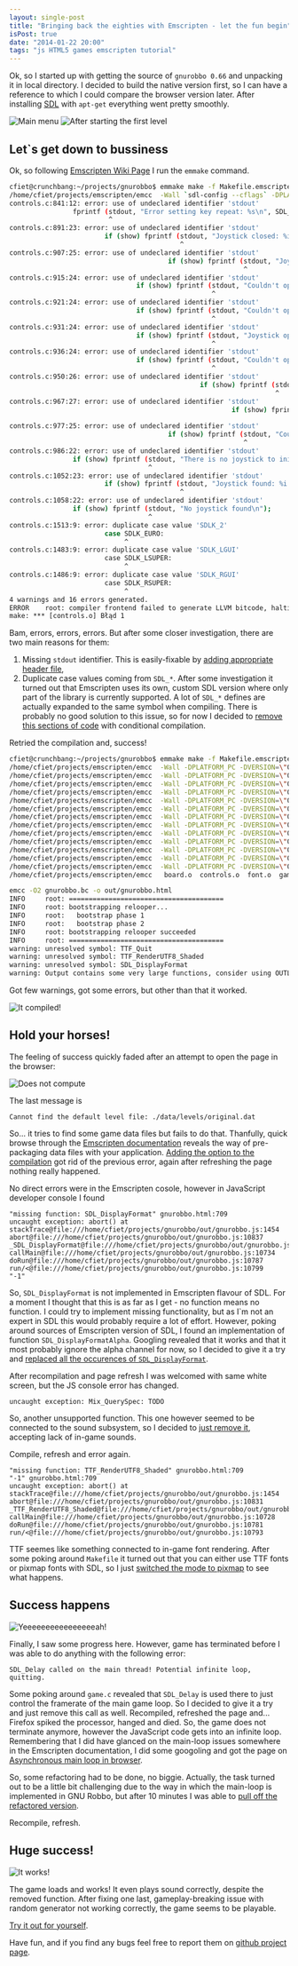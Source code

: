 ```yaml
---
layout: single-post
title: "Bringing back the eighties with Emscripten - let the fun begin"
isPost: true
date: "2014-01-22 20:00"
tags: "js HTML5 games emscripten tutorial"
---
```


Ok, so I started up with getting the source of `gnurobbo 0.66` and unpacking it in
local directory. I decided to build the native version first, so I can have a reference
to which I could compare the browser version later. After installing [SDL](http://www.libsdl.org/)
with `apt-get` everything went pretty smoothly.

![Main menu](/img/posts/2014/c-gnurobbo-menu.png) ![After starting the first level](/img/posts/2014/c-gnurobbo-level1.png)

<!-- Read more -->

Let`s get down to bussiness
-----
Ok, so following [Emscripten Wiki Page](https://github.com/kripken/emscripten/wiki/Building-Projects) I run the `emmake` command.

```bash
cfiet@crunchbang:~/projects/gnurobbo$ emmake make -f Makefile.emscripten 
/home/cfiet/projects/emscripten/emcc  -Wall `sdl-config --cflags` -DPLATFORM_PC -DVERSION=\"0.66\" -DPACKAGE_DATA_DIR=\"./data\" -DUSE_PIXMAP_FONT -DHAVE_MUSIC -DHAVE_DESIGNER -c board.c -o board.o
controls.c:841:12: error: use of undeclared identifier 'stdout'
                fprintf (stdout, "Error setting key repeat: %s\n", SDL_GetError ());
                         ^
controls.c:891:23: error: use of undeclared identifier 'stdout'
                        if (show) fprintf (stdout, "Joystick closed: %i:%s\n",
                                           ^
controls.c:907:25: error: use of undeclared identifier 'stdout'
                                        if (show) fprintf (stdout, "Joystick opened: %i:%s\n",
                                                           ^
controls.c:915:24: error: use of undeclared identifier 'stdout'
                                if (show) fprintf (stdout, "Couldn't open joystick %i:%s!\n",
                                                   ^
controls.c:921:24: error: use of undeclared identifier 'stdout'
                                if (show) fprintf (stdout, "Couldn't open any of %i joystick(s)!\n",
                                                   ^
controls.c:931:24: error: use of undeclared identifier 'stdout'
                                if (show) fprintf (stdout, "Joystick opened: %i:%s\n",
                                                   ^
controls.c:936:24: error: use of undeclared identifier 'stdout'
                                if (show) fprintf (stdout, "Couldn't open joystick %i\n", joyid);
                                                   ^
controls.c:950:26: error: use of undeclared identifier 'stdout'
                                                if (show) fprintf (stdout, "Joystick opened: %i:%s\n",
                                                                   ^
controls.c:967:27: error: use of undeclared identifier 'stdout'
                                                        if (show) fprintf (stdout, "Joystick opened: %i:%s\n",
                                                                           ^
controls.c:977:25: error: use of undeclared identifier 'stdout'
                                        if (show) fprintf (stdout, "Couldn't find joystick %i:%s\n",
                                                           ^
controls.c:986:22: error: use of undeclared identifier 'stdout'
                if (show) fprintf (stdout, "There is no joystick to initialise\n");
                                   ^
controls.c:1052:23: error: use of undeclared identifier 'stdout'
                        if (show) fprintf (stdout, "Joystick found: %i:%s\n",
                                           ^
controls.c:1058:22: error: use of undeclared identifier 'stdout'
                if (show) fprintf (stdout, "No joystick found\n");
                                   ^
controls.c:1513:9: error: duplicate case value 'SDLK_2'
                        case SDLK_EURO:
                             ^
controls.c:1483:9: error: duplicate case value 'SDLK_LGUI'
                        case SDLK_LSUPER:
                             ^
controls.c:1486:9: error: duplicate case value 'SDLK_RGUI'
                        case SDLK_RSUPER:
                             ^
4 warnings and 16 errors generated.
ERROR    root: compiler frontend failed to generate LLVM bitcode, halting
make: *** [controls.o] Błąd 1
```

Bam, errors, errors, errors. But after some closer investigation, there are two main reasons for them:
 1. Missing `stdout` identifier. This is  easily-fixable by
    [adding appropriate header file](https://github.com/cfiet/gnurobbo/commit/327b6cb0d5147309b5a169f48d23722f14ad38df#diff-1),
 1. Duplicate case values coming from `SDL_*`. After some investigation it turned out that
    Emscripten uses its own, custom SDL version where only part of the library is currently
    supported. A lot of `SDL_*` defines are actually expanded to the same symbol when compiling.
    There is probably no good solution to this issue, so for now I decided to [remove this sections
    of code](https://github.com/cfiet/gnurobbo/commit/746e8b26fdbaa17be05fc262bf60d1ba6fb12802#diff-3)
    with conditional compilation.

Retried the compilation and, success!

```bash
cfiet@crunchbang:~/projects/gnurobbo$ emmake make -f Makefile.emscripten 
/home/cfiet/projects/emscripten/emcc  -Wall -DPLATFORM_PC -DVERSION=\"0.66\" -DPACKAGE_DATA_DIR=\"./data\"  -DHAVE_MUSIC -DHAVE_DESIGNER -c board.c -o board.o
/home/cfiet/projects/emscripten/emcc  -Wall -DPLATFORM_PC -DVERSION=\"0.66\" -DPACKAGE_DATA_DIR=\"./data\"  -DHAVE_MUSIC -DHAVE_DESIGNER -c controls.c -o controls.o
/home/cfiet/projects/emscripten/emcc  -Wall -DPLATFORM_PC -DVERSION=\"0.66\" -DPACKAGE_DATA_DIR=\"./data\"  -DHAVE_MUSIC -DHAVE_DESIGNER -c font.c -o font.o
/home/cfiet/projects/emscripten/emcc  -Wall -DPLATFORM_PC -DVERSION=\"0.66\" -DPACKAGE_DATA_DIR=\"./data\"  -DHAVE_MUSIC -DHAVE_DESIGNER -c game.c -o game.o
/home/cfiet/projects/emscripten/emcc  -Wall -DPLATFORM_PC -DVERSION=\"0.66\" -DPACKAGE_DATA_DIR=\"./data\"  -DHAVE_MUSIC -DHAVE_DESIGNER -c konstruktor.c -o konstruktor.o
/home/cfiet/projects/emscripten/emcc  -Wall -DPLATFORM_PC -DVERSION=\"0.66\" -DPACKAGE_DATA_DIR=\"./data\"  -DHAVE_MUSIC -DHAVE_DESIGNER -c levels.c -o levels.o
/home/cfiet/projects/emscripten/emcc  -Wall -DPLATFORM_PC -DVERSION=\"0.66\" -DPACKAGE_DATA_DIR=\"./data\"  -DHAVE_MUSIC -DHAVE_DESIGNER -c locales.c -o locales.o
/home/cfiet/projects/emscripten/emcc  -Wall -DPLATFORM_PC -DVERSION=\"0.66\" -DPACKAGE_DATA_DIR=\"./data\"  -DHAVE_MUSIC -DHAVE_DESIGNER -c pointer_controls.c -o pointer_controls.o
/home/cfiet/projects/emscripten/emcc  -Wall -DPLATFORM_PC -DVERSION=\"0.66\" -DPACKAGE_DATA_DIR=\"./data\"  -DHAVE_MUSIC -DHAVE_DESIGNER -c rcfile.c -o rcfile.o
/home/cfiet/projects/emscripten/emcc  -Wall -DPLATFORM_PC -DVERSION=\"0.66\" -DPACKAGE_DATA_DIR=\"./data\"  -DHAVE_MUSIC -DHAVE_DESIGNER -c ROB_engine.c -o ROB_engine.o
/home/cfiet/projects/emscripten/emcc  -Wall -DPLATFORM_PC -DVERSION=\"0.66\" -DPACKAGE_DATA_DIR=\"./data\"  -DHAVE_MUSIC -DHAVE_DESIGNER -c screen.c -o screen.o
/home/cfiet/projects/emscripten/emcc  -Wall -DPLATFORM_PC -DVERSION=\"0.66\" -DPACKAGE_DATA_DIR=\"./data\"  -DHAVE_MUSIC -DHAVE_DESIGNER -c skins.c -o skins.o
/home/cfiet/projects/emscripten/emcc  -Wall -DPLATFORM_PC -DVERSION=\"0.66\" -DPACKAGE_DATA_DIR=\"./data\"  -DHAVE_MUSIC -DHAVE_DESIGNER -c sound.c -o sound.o
/home/cfiet/projects/emscripten/emcc   board.o  controls.o  font.o  game.o  konstruktor.o  levels.o  locales.o  pointer_controls.o  rcfile.o  ROB_engine.o  screen.o  skins.o  sound.o  -o gnurobbo.bc

emcc -O2 gnurobbo.bc -o out/gnurobbo.html
INFO     root: =======================================
INFO     root: bootstrapping relooper...
INFO     root:   bootstrap phase 1
INFO     root:   bootstrap phase 2
INFO     root: bootstrapping relooper succeeded
INFO     root: =======================================
warning: unresolved symbol: TTF_Quit
warning: unresolved symbol: TTF_RenderUTF8_Shaded
warning: unresolved symbol: SDL_DisplayFormat
warning: Output contains some very large functions, consider using OUTLINING_LIMIT to break them up (see settings.js)
```

Got few warnings, got some errors, but other than that it worked.

![It compiled!](/img/posts/2014/excited-baby.gif)

Hold your horses!
-----
The feeling of success quickly faded after an attempt to open the page in the browser:

![Does not compute](/img/posts/2014/gnurobbo-page-v1.png)

The last message is
```
Cannot find the default level file: ./data/levels/original.dat
```

So... it tries to find some game data files but fails to do that. Thanfully, quick browse through the 
[Emscripten documentation](https://github.com/kripken/emscripten/wiki/Filesystem-Guide) reveals the 
way of pre-packaging data files with your application. 
[Adding the option to the compilation](https://github.com/cfiet/gnurobbo/commit/e195be22bd185a50a877cdb5bf3fb3d141a53fa5)
got rid of the previous error, again after refreshing the page nothing really happened.

No direct errors were in the Emscripten cosole, however in JavaScript developer console I found
```
"missing function: SDL_DisplayFormat" gnurobbo.html:709
uncaught exception: abort() at stackTrace@file:///home/cfiet/projects/gnurobbo/out/gnurobbo.js:1454
abort@file:///home/cfiet/projects/gnurobbo/out/gnurobbo.js:10837
_SDL_DisplayFormat@file:///home/cfiet/projects/gnurobbo/out/gnurobbo.js:9952
callMain@file:///home/cfiet/projects/gnurobbo/out/gnurobbo.js:10734
doRun@file:///home/cfiet/projects/gnurobbo/out/gnurobbo.js:10787
run/<@file:///home/cfiet/projects/gnurobbo/out/gnurobbo.js:10799
"-1"
```

So, `SDL_DisplayFormat` is not implemented in Emscripten flavour of SDL. For a moment I thought that
this is as far as I get - no function means no function.  I could try to implement missing functionality,
but as I\`m not an expert in SDL this would probably require a lot of effort. However, poking around
sources of Emscripten version of SDL, I found an implementation of function `SDL_DisplayFormatAlpha`.
Googling revealed that it works and that it most probably ignore the alpha channel for now, so I
decided to give it a try and [replaced all the occurences of `SDL_DisplayFormat`](https://github.com/cfiet/gnurobbo/commit/0cdcf6c76d0dda98fbc234784f063d145cd126e4).

After recompilation and page refresh I was welcomed with same white screen, but the JS console error has changed.
```
uncaught exception: Mix_QuerySpec: TODO
```

So, another unsupported function. This one however seemed to be connected to the sound subsystem, so I decided to
[just remove it](https://github.com/cfiet/gnurobbo/commit/ba2809dcf807075bc332f9391d64ba0b7073b28c), accepting lack of in-game sounds.

Compile, refresh and error again.
```
"missing function: TTF_RenderUTF8_Shaded" gnurobbo.html:709
"-1" gnurobbo.html:709
uncaught exception: abort() at stackTrace@file:///home/cfiet/projects/gnurobbo/out/gnurobbo.js:1454
abort@file:///home/cfiet/projects/gnurobbo/out/gnurobbo.js:10831
_TTF_RenderUTF8_Shaded@file:///home/cfiet/projects/gnurobbo/out/gnurobbo.js:9391
callMain@file:///home/cfiet/projects/gnurobbo/out/gnurobbo.js:10728
doRun@file:///home/cfiet/projects/gnurobbo/out/gnurobbo.js:10781
run/<@file:///home/cfiet/projects/gnurobbo/out/gnurobbo.js:10793
```

TTF seemes like something connected to in-game font rendering. After some poking around `Makefile`
it turned out that you can either use TTF fonts or pixmap fonts with SDL, so I just [switched the mode to
pixmap](https://github.com/cfiet/gnurobbo/commit/d95ca08d534fdbad6ccec8f292c3fa93671a1be2) to see what happens.

Success happens
-----
![Yeeeeeeeeeeeeeeeeah!](/img/posts/2014/gnurobbo-page-v2.png)

Finally, I saw some progress here. However, game has terminated before I was able to do anything
with the following error:

```
SDL_Delay called on the main thread! Potential infinite loop, quitting.
```

Some poking around `game.c` revealed that `SDL_Delay` is used there to just control the framerate of
the main game loop. So I decided to give it a try and just remove this call as well. Recompiled,
refreshed the page and... Firefox spiked the processor, hanged and died. So, the game does not
terminate anymore, however the JavaScript code gets into an infinite loop. Remembering that
I did have glanced on the main-loop issues somewhere in the Emscripten documentation, I did some
googoling and got the page on 
[Asynchronous main loop in browser](https://github.com/kripken/emscripten/wiki/Emscripten-browser-environment#wiki-implementing-an-asynchronous-main-loop-in-cc).

So, some refactoring had to be done, no biggie. Actually, the task turned out to be a little bit challenging due
to the way in which the main-loop is implemented in GNU Robbo, but after 10 minutes I was able to
[pull off the refactored version](https://github.com/cfiet/gnurobbo/commit/d4b98a46d27aabc8ce4bef44f8cead4c1841d138).

Recompile, refresh.

Huge success!
-----
![It works!](/img/posts/2014/success-dance.gif)

The game loads and works! It even plays sound correctly, despite the removed function. After fixing one last,
gameplay-breaking issue with random generator not working correctly, the game seems to be playable.

[Try it out for yourself](http://blog.cfiet.net/robbojs).

Have fun, and if you find any bugs feel free to report them on [github project page](https://github.com/cfiet/gnurobbo/issues).
